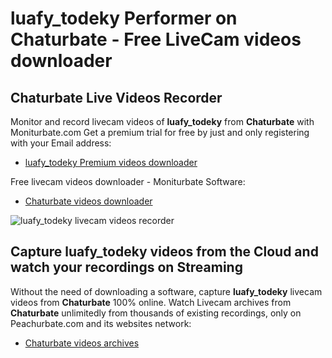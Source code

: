 # luafy_todeky Performer on Chaturbate - Free LiveCam videos downloader

## Chaturbate Live Videos Recorder

Monitor and record livecam videos of **luafy_todeky** from **Chaturbate** with Moniturbate.com
Get a premium trial for free by just and only registering with your Email address:
* [luafy_todeky Premium videos downloader](https://moniturbate.com/request-demo-licence-key.html)

Free livecam videos downloader - Moniturbate Software:
* [Chaturbate videos downloader](https://moniturbate.com/moniturbate-download-software.html)

![luafy_todeky livecam videos recorder](https://peachurnet.com/templates/moniturbate-software.png)


## Capture luafy_todeky videos from the Cloud and watch your recordings on Streaming

Without the need of downloading a software, capture **luafy_todeky** livecam videos from **Chaturbate** 100% online.
Watch Livecam archives from **Chaturbate** unlimitedly from thousands of existing recordings, only on Peachurbate.com and its websites network:
* [Chaturbate videos archives](https://peachurnet.com/)